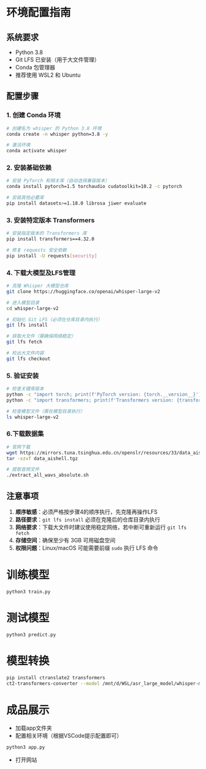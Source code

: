 # 环境配置指南

## 系统要求
- Python 3.8
- Git LFS 已安装（用于大文件管理）
- Conda 包管理器  
- 推荐使用 WSL2 和 Ubuntu

## 配置步骤

### 1. 创建 Conda 环境
```bash
# 创建名为 whisper 的 Python 3.8 环境
conda create -n whisper python=3.8 -y

# 激活环境
conda activate whisper
```

### 2. 安装基础依赖
```bash
# 安装 PyTorch 和相关库（自动选择兼容版本）
conda install pytorch=1.5 torchaudio cudatoolkit=10.2 -c pytorch

# 安装其他必要库
pip install datasets>=1.18.0 librosa jiwer evaluate
```

### 3. 安装特定版本 Transformers
```bash
# 安装指定版本的 Transformers 库
pip install transformers==4.32.0

# 修复 requests 安全依赖
pip install -U requests[security]
```

### 4. 下载大模型及LFS管理
```bash
# 克隆 Whisper 大模型仓库
git clone https://huggingface.co/openai/whisper-large-v2

# 进入模型目录
cd whisper-large-v2

# 初始化 Git LFS（必须在仓库目录内执行）
git lfs install

# 获取大文件（需确保网络稳定）
git lfs fetch

# 检出大文件内容
git lfs checkout  
```

### 5. 验证安装
```bash
# 检查关键库版本
python -c "import torch; print(f'PyTorch version: {torch.__version__}')"
python -c "import transformers; print(f'Transformers version: {transformers.__version__}')"

# 检查模型文件（需在模型目录执行）
ls whisper-large-v2
```

### 6.下载数据集  
```bash
# 官网下载
wget https://mirrors.tuna.tsinghua.edu.cn/openslr/resources/33/data_aishell.tgz
tar -xzvf data_aishell.tgz

# 提取音频文件
./extract_all_wavs_absolute.sh
```

## 注意事项
1. **顺序敏感**：必须严格按步骤4的顺序执行，先克隆再操作LFS
2. **路径要求**：`git lfs install` 必须在克隆后的仓库目录内执行
3. **网络要求**：下载大文件时建议使用稳定网络，若中断可重新运行 `git lfs fetch`
4. **存储空间**：确保至少有 3GB 可用磁盘空间
5. **权限问题**：Linux/macOS 可能需要前缀 `sudo` 执行 LFS 命令  

# 训练模型  
```
python3 train.py
```

# 测试模型
```
python3 predict.py
```

# 模型转换
```bash
pip install ctranslate2 transformers
ct2-transformers-converter --model /mnt/d/WSL/asr_large_model/whisper-multitask-finetuning/merged_model --output_dir /mnt/d/WSL/asr_large_model/whisper-multitask-finetuning/ctranslate_model --quantization float16
```

# 成品展示
- 加载app文件夹
- 配置相关环境（根据VSCode提示配置即可）
```bash
python3 app.py
```
- 打开网站
